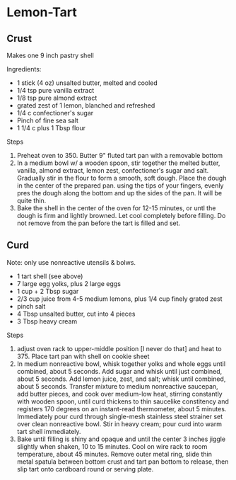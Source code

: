 # Lemon-Tart

## Crust

Makes one 9 inch pastry shell

Ingredients:

* 1 stick \(4 oz\) unsalted butter, melted and cooled
* 1/4 tsp pure vanilla extract
* 1/8 tsp pure almond extract
* grated zest of 1 lemon, blanched and refreshed
* 1/4 c confectioner's sugar
* Pinch of fine sea salt
* 1 1/4 c plus 1 Tbsp flour

Steps

1. Preheat oven to 350.  Butter 9" fluted tart pan with a removable bottom
2. In a medium bowl w/ a wooden spoon, stir together the melted butter, vanilla, almond extract, lemon zest, confectioner's sugar and salt.  Gradually stir in the flour to form a smooth, soft dough.  Place the dough in the center of the prepared pan.  using the tips of your fingers, evenly pres the dough along the bottom and up the sides of the pan.  It will be quite thin.
3. Bake the shell in the center of the oven for 12-15 minutes, or untl the dough is firm and lightly browned.  Let cool completely before filling. Do not remove from the pan before the tart is filled and set.

## Curd

Note: only use nonreactive utensils & bolws.

* 1 tart shell \(see above\)
* 7 large egg yolks, plus 2 large eggs
* 1 cup + 2 Tbsp sugar
* 2/3 cup juice from 4-5 medium lemons, plus 1/4 cup finely grated zest
* pinch salt
* 4 Tbsp unsalted butter, cut into 4 pieces
* 3 Tbsp heavy cream

Steps

1. adjust oven rack to upper-middle position \[I never do that\] and heat to 375.  Place tart pan with shell on cookie sheet
2. In medium nonreactive bowl, whisk together yolks and whole eggs until combined, about 5 seconds.  Add sugar and whisk until just combined, about 5 seconds. Add lemon juice, zest, and salt; whisk until combined, about 5 seconds. Transfer mixture to medium nonreactive saucepan, add butter pieces, and cook over medium-low heat, stirring constantly with wooden spoon, until curd thickens to thin saucelike constitency and registers 170 degrees on an instant-read thermometer, about 5 minutes.  Immediately pour curd through single-mesh stainless steel strainer set over clean nonreactive bowl.  Stir in heavy cream; pour curd into warm tart shell immediately.
3. Bake until filling is shiny and opaque and until the center 3 inches jiggle slightly when shaken, 10 to 15 minutes.  Cool on wire rack to room temperature, about 45 minutes.  Remove outer metal ring, slide thin metal spatula between bottom crust and tart pan bottom to release, then slip tart onto cardboard round or serving plate.

